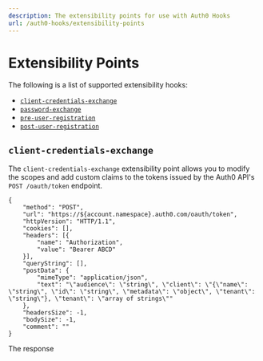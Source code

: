 ```yaml
---
description: The extensibility points for use with Auth0 Hooks
url: /auth0-hooks/extensibility-points
---
```


# Extensibility Points

The following is a list of supported extensibility hooks:

- [`client-credentials-exchange`](#client-credentials-exchange)
- [`password-exchange`](#password-exchange)
- [`pre-user-registration`](#pre-user-registration)
- [`post-user-registration`](#post-user-registration)

## `client-credentials-exchange`
The `client-credentials-exchange` extensibility point allows you to modify the scopes and add custom claims to the tokens issued by the Auth0 API's `POST /oauth/token` endpoint.

```har
{
    "method": "POST",
    "url": "https://${account.namespace}.auth0.com/oauth/token",
    "httpVersion": "HTTP/1.1",
    "cookies": [],
    "headers": [{
        "name": "Authorization",
        "value": "Bearer ABCD"
    }],
    "queryString": [],
    "postData": {
        "mimeType": "application/json",
        "text": "\"audience\": \"string\", \"client\": \"{\"name\": \"string\", \"id\": \"string\", \"metadata\": \"object\", \"tenant\": \"string\"}, \"tenant\": \"array of strings\""
    },
    "headersSize": -1,
    "bodySize": -1,
    "comment": ""
}
```

The response
